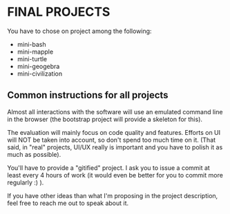 # FINAL PROJECTS

You have to chose on project among the following:
* mini-bash
* mini-mapple
* mini-turtle
* mini-geogebra
* mini-civilization


## Common instructions for all projects


Almost all interactions with the software will use an emulated command line in the browser
(the bootstrap project will provide a skeleton for this).

The evaluation will mainly focus on code quality and features.
Efforts on UI will NOT be taken into account, so don't spend too much time on it.
(That said, in "real" projects, UI/UX really is important and you have to polish it
as much as possible).

You'll have to provide a "gitified" project. I ask you to issue a commit
at least every 4 hours of work (it would even be better for you to commit
more regularly :) ).


If you have other ideas than what I'm proposing in the project description,
feel free to reach me out to speak about it.